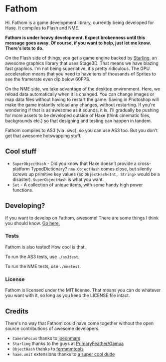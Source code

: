 # Fathom

Hi. Fathom is a game development library, currently being developed for Haxe. It compiles to Flash and NME.

**Fathom is under heavy development. Expect brokenness until this message goes away. Of course, if you want to help, just let me know. There's lots to do.**

On the Flash side of things, you get a game engine backed by [Starling](https://github.com/PrimaryFeather/Starling-Framework), an awesome graphics library that uses Stage3D. That means we have blazing fast graphics. I'm not being superlative, it's pretty ridiculous. The GPU acceleration means that you need to have tens of thousands of Sprites to see the framerate even dip below 60FPS.

On the NME side, we take advantage of the desktop environment. Here, we reload data automatically when it is changed. You can change images or map data files without having to restart the game. Saving in Photoshop will make the game instantly reload any changes, without restarting. If you're wondering if that is as awesome as it sounds, it is. I'll gradually be pushing for more assets to be developed outside of Haxe (think cinematic files, backgrounds etc.) so that designing and testing can happen in tandem.

Fathom compiles to AS3 (via .swc), so you can use AS3 too. But you don't get that awesome hotswapping stuff. 

## Cool stuff

* `SuperObjectHash` - Did you know that Haxe doesn't provide a cross-platform TypedDictionary? `nme.ObjectHash` comes close, but silently screws up primitive key values (so `ObjectHash<Int, String>` would be a disaster). `SuperObjectHash` is what you want.
* `Set` - A collection of unique items, with some handy high power functions.

## Developing?

If you want to develop on Fathom, awesome! There are some things I think you should know. [Go here.](Fathom/blob/master/DEVELOPING.md)

### Tests

Fathom is also tested! How cool is that.

To run the AS3 tests, use `./as3test`.

To run the NME tests, use `./nmetest`.

### License

Fathom is licensed under the MIT license. That means you can do whatever you want with it, so long as you keep the LICENSE file intact.

## Credits

There's no way that Fathom could have come together without the open source contributions of awesome developers.

* `CameraFocus` thanks to [joeonmars](https://github.com/joeonmars/CameraFocus)
* `Starling` thanks to the guys at [PrimaryFeather/Gamua](https://github.com/PrimaryFeather/Starling-Framework)
* `ObjectHash` thanks to [fermmmtools](https://code.google.com/p/fermmmtools/source/browse/Haxe/com/fermmmtools/utils/ObjectHash.hx)
* `haxe.unit` extensions thanks to [a super cool dude](https://github.com/johnfn/haxe.unit)
